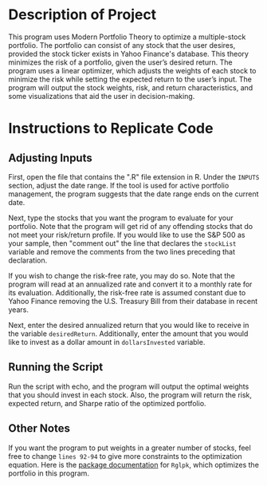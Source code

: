 # Description of Project
This program uses Modern Portfolio Theory to optimize a multiple-stock portfolio. The portfolio can consist of any stock that the user desires, provided the stock ticker exists in Yahoo Finance's database. This theory minimizes the risk of a portfolio, given the user’s desired return. The program uses a linear optimizer, which adjusts the weights of each stock to minimize the risk while setting the expected return to the user’s input. The program will output the stock weights, risk, and return characteristics, and some visualizations that aid the user in decision-making.


# Instructions to Replicate Code
## Adjusting Inputs
First, open the file that contains the ".R" file extension in R. Under the `INPUTS` section, adjust the date range. If the tool is used for active portfolio management, the program suggests that the date range ends on the current date.

Next, type the stocks that you want the program to evaluate for your portfolio. Note that the program will get rid of any offending stocks that do not meet your risk/return profile. If you would like to use the S&P 500 as your sample, then "comment out" the line that declares the `stockList` variable and remove the comments from the two lines preceding that declaration.

If you wish to change the risk-free rate, you may do so. Note that the program will read at an annualized rate and convert it to a monthly rate for its evaluation. Additionally, the risk-free rate is assumed constant due to Yahoo Finance removing the U.S. Treasury Bill from their database in recent years.

Next, enter the desired annualized return that you would like to receive in the variable `desiredReturn`. Additionally, enter the amount that you would like to invest as a dollar amount in `dollarsInvested` variable.

## Running the Script
Run the script with echo, and the program will output the optimal weights that you should invest in each stock. Also, the program will return the risk, expected return, and Sharpe ratio of the optimized portfolio. 

## Other Notes
If you want the program to put weights in a greater number of stocks, feel free to change `lines 92-94` to give more constraints to the optimization equation. Here is the [package documentation](https://cran.r-project.org/web/packages/Rglpk/Rglpk.pdf) for `Rglpk`, which optimizes the portfolio in this program.
